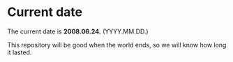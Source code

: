 # Current date

The current date is **2008.06.24.** (YYYY.MM.DD.)

This repository will be good when the world ends, so we will know how long it lasted.